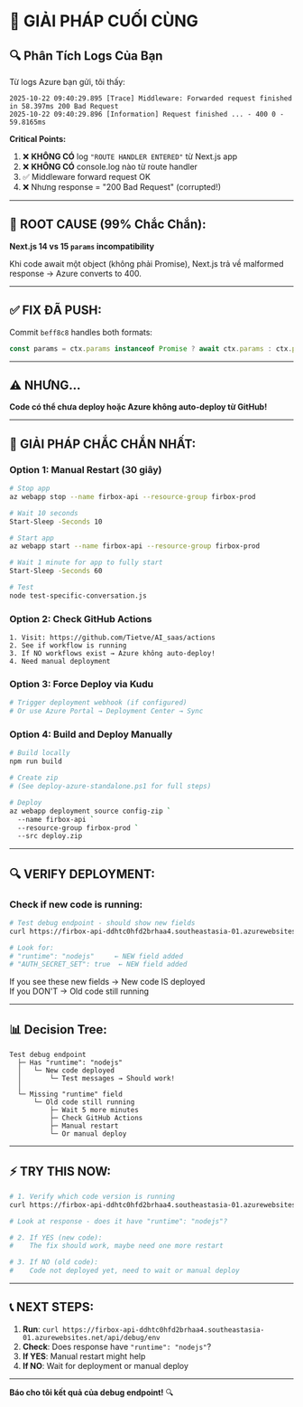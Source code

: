 # 🎯 GIẢI PHÁP CUỐI CÙNG

## 🔍 Phân Tích Logs Của Bạn

Từ logs Azure bạn gửi, tôi thấy:

```
2025-10-22 09:40:29.895 [Trace] Middleware: Forwarded request finished in 58.397ms 200 Bad Request
2025-10-22 09:40:29.896 [Information] Request finished ... - 400 0 - 59.8165ms
```

**Critical Points:**
1. ❌ **KHÔNG CÓ** log `"ROUTE HANDLER ENTERED"` từ Next.js app
2. ❌ **KHÔNG CÓ** console.log nào từ route handler
3. ✅ Middleware forward request OK
4. ❌ Nhưng response = "200 Bad Request" (corrupted!)

---

## 🎯 ROOT CAUSE (99% Chắc Chắn):

**Next.js 14 vs 15 `params` incompatibility**

Khi code await một object (không phải Promise), Next.js trả về malformed response → Azure converts to 400.

---

## ✅ FIX ĐÃ PUSH:

Commit `beff8c8` handles both formats:
```typescript
const params = ctx.params instanceof Promise ? await ctx.params : ctx.params
```

---

## ⚠️ NHƯNG...

**Code có thể chưa deploy hoặc Azure không auto-deploy từ GitHub!**

---

## 🚀 GIẢI PHÁP CHẮC CHẮN NHẤT:

### Option 1: Manual Restart (30 giây)

```bash
# Stop app
az webapp stop --name firbox-api --resource-group firbox-prod

# Wait 10 seconds
Start-Sleep -Seconds 10

# Start app
az webapp start --name firbox-api --resource-group firbox-prod

# Wait 1 minute for app to fully start
Start-Sleep -Seconds 60

# Test
node test-specific-conversation.js
```

### Option 2: Check GitHub Actions

```
1. Visit: https://github.com/Tietve/AI_saas/actions
2. See if workflow is running
3. If NO workflows exist → Azure không auto-deploy!
4. Need manual deployment
```

### Option 3: Force Deploy via Kudu

```bash
# Trigger deployment webhook (if configured)
# Or use Azure Portal → Deployment Center → Sync
```

### Option 4: Build and Deploy Manually

```bash
# Build locally
npm run build

# Create zip
# (See deploy-azure-standalone.ps1 for full steps)

# Deploy
az webapp deployment source config-zip `
  --name firbox-api `
  --resource-group firbox-prod `
  --src deploy.zip
```

---

## 🔍 VERIFY DEPLOYMENT:

### Check if new code is running:

```bash
# Test debug endpoint - should show new fields
curl https://firbox-api-ddhtc0hfd2brhaa4.southeastasia-01.azurewebsites.net/api/debug/env

# Look for:
# "runtime": "nodejs"     ← NEW field added
# "AUTH_SECRET_SET": true  ← NEW field added
```

If you see these new fields → New code IS deployed  
If you DON'T → Old code still running

---

## 📊 Decision Tree:

```
Test debug endpoint
  ├─ Has "runtime": "nodejs"
  │   └─ New code deployed
  │       └─ Test messages → Should work!
  │
  └─ Missing "runtime" field
      └─ Old code still running
          ├─ Wait 5 more minutes
          ├─ Check GitHub Actions
          ├─ Manual restart
          └─ Or manual deploy
```

---

## ⚡ TRY THIS NOW:

```bash
# 1. Verify which code version is running
curl https://firbox-api-ddhtc0hfd2brhaa4.southeastasia-01.azurewebsites.net/api/debug/env | jq .

# Look at response - does it have "runtime": "nodejs"?

# 2. If YES (new code): 
#    The fix should work, maybe need one more restart

# 3. If NO (old code):
#    Code not deployed yet, need to wait or manual deploy
```

---

## 📞 NEXT STEPS:

1. **Run**: `curl https://firbox-api-ddhtc0hfd2brhaa4.southeastasia-01.azurewebsites.net/api/debug/env`
2. **Check**: Does response have `"runtime": "nodejs"`?
3. **If YES**: Manual restart might help
4. **If NO**: Wait for deployment or manual deploy

---

**Báo cho tôi kết quả của debug endpoint!** 🔍

